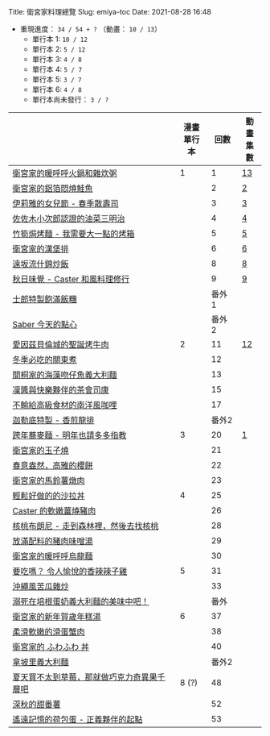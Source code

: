 Title: 衛宮家料理總覽
Slug: emiya-toc
Date: 2021-08-28 16:48

* 重現進度： `34 / 54 + ?` （動畫： `10 / 13`）
    * 單行本 1: `10 / 12`
    * 單行本 2: `5 / 12`
    * 單行本 3: `4 / 8`
    * 單行本 4: `5 / 7`
    * 單行本 5: `3 / 7`
    * 單行本 6: `4 / 8`
    * 單行本尚未發行： `3 / ?`

| | 漫畫<br>單行本 | 回數 | 動畫<br>集數 |
| --- | --- | --- | --- |
| [衛宮家的暖呼呼火鍋和雜炊粥]({filename}/posts/cook/2021/5-emyia-s-hotpot-and-zousui.md) | 1 | 1 | [13](https://ani.gamer.com.tw/animeVideo.php?sn=16739) |
| [衛宮家的鋁箔悶燒鮭魚]({filename}/posts/cook/2020/1-emiya-s-salmon.md) |  | 2 | [2](https://ani.gamer.com.tw/animeVideo.php?sn=16728) |
| [伊莉雅的女兒節 - 春季散壽司]({filename}/posts/cook/2021/11-emiya-s-chirashizushi.md) | | 3 | [3](https://ani.gamer.com.tw/animeVideo.php?sn=16729) |
| [佐佐木小次郎認證的油菜三明治]({filename}/posts/cook/2021/18-rapeseed-sandwich.md) | | 4 | [4](https://ani.gamer.com.tw/animeVideo.php?sn=16730) |
| [竹筍焗烤麵 - 我需要大一點的烤箱]({filename}/posts/cook/2021/22-emiya-bambo-pasta-gratin.md) | | 5 | [5](https://ani.gamer.com.tw/animeVideo.php?sn=16731) |
| [衛宮家的漢堡排]({filename}/posts/cook/2020/2-emiya-s-hamburger.md) | | 6 | [6](https://ani.gamer.com.tw/animeVideo.php?sn=16732) |
| [遠坂流什錦炒飯]({filename}/posts/cook/2020/3-tohsaka-fired-rice.md) | | 8 | [8](https://ani.gamer.com.tw/animeVideo.php?sn=16734) |
| [秋日味覺 - Caster 和風料理修行]({filename}/posts/cook/2021/23-caster-s-washoku.md) | | 9 | [9](https://ani.gamer.com.tw/animeVideo.php?sn=16735) |
| [士郎特製飽滿飯糰]({filename}/posts/cook/2022/3-emiya-s-rice-ball.md) | | 番外 1 | |
| [Saber 今天的點心]({filename}/posts/cook/2020/6-saber-s-snack.md) | | 番外 2 | |
| [愛因茲貝倫城的聖誕烤牛肉]({filename}/posts/cook/2020/7-roast-beef-in-einzbern-castle.md) | 2 | 11 | [12](https://ani.gamer.com.tw/animeVideo.php?sn=16738) |
| [冬季必吃的關東煮]({filename}/posts/cook/2021/19-emiya-s-oden.md) | | 12 | |
| [間桐家的海藻吻仔魚義大利麵]({filename}/posts/cook/2020/5-matou-s-seaweed-whitebait-pasta.md) | | 13 | |
| [凜醬與快樂夥伴的茶會司康]({filename}/posts/cook/2022/8-mitsuzuri-s-scone.md) | |  15 | |
| [不輸給高級食材的南洋風咖哩]({filename}/posts/cook/2021/6-emiya-south-eastern-style-curry.md) | | 17 | |
| [迦勒底特製 - 香煎龍排]({filename}/posts/cook/2021/9-chaldea-fried-steak.md) | | 番外2| |
| [跨年蕎麥麵 - 明年也請多多指教]({filename}/posts/cook/2021/1-new-year-soba-noodles.md) | 3 | 20 | [1](https://ani.gamer.com.tw/animeVideo.php?sn=16727) | |
| [衛宮家的玉子燒]({filename}/posts/cook/2021/2-emiya-s-omelet.md) | | 21 | |
| [春意盎然，高雅的櫻餅]({filename}/posts/cook/2021/13-saegusa-s-sakura-mochi.md) | | 22 | |
| [衛宮家的馬鈴薯燉肉]({filename}/posts/cook/2020/4-emiya-s-potato-stew.md) | | 23 | |
| [輕鬆好做的的沙拉丼]({filename}/posts/cook/2021/12-medusa-s-salad-don.md) | 4 | 25 | |
| [Caster 的軟嫩薑燒豬肉]({filename}/posts/cook/2021/3-caster-s-syogayaki.md) | | 26 | |
| [核桃布朗尼 - 走到森林裡，然後去找核桃]({filename}/posts/cook/2021/4-sara-s-walnut-brownie.md) | | 28 | |
| [放滿配料的豬肉味噌湯]({filename}/posts/cook/2021/7-emiya-s-pork-miso-soup.md) | | 29 | |
| [衛宮家的暖呼呼烏龍麵]({filename}/posts/cook/2021/8-emiya-s-warn-udon.md) | | 30 | |
| [要吃嗎？ 令人愉悅的香辣辣子雞]({filename}/posts/cook/2020/8-wanna-eat-yorokobe-spicy-chicken.md) | 5 | 31 | |
| [沖繩風苦瓜雜炒]({filename}/posts/cook/2021/10-okinawa-style-bitter-gourd.md) |  | 33 | |
| [溺死在培根蛋奶義大利麵的美味中吧！]({filename}/posts/cook/2021/21-archer-s-bacon-pasta.md) | | 番外 | |
| [衛宮家的新年賀歲年糕湯]({filename}/posts/cook/2022/1-emiya-s-new-year-rice-cake-soup.md) | 6 | 37 | |
| [柔滑軟嫩的滑蛋蟹肉]({filename}/posts/cook/2022/7-crab-meat-with-egg.md) | | 38 | |
| [衛宮家的 ふわふわ 丼]({filename}/posts/cook/2022/5-emiya-s-oyakodon.md) | | 40 | |
| [拿坡里義大利麵]({filename}/posts/cook/2022/6-Spaghetti-alla-napoletana-in-the-cafe.md) | | 番外2 | |
| [夏天買不太到草莓，那就做巧克力奇異果千層吧]({filename}/posts/cook/2021/14-saber-s-mille-crepes.md) | 8 (?) | 48 | |
| [深秋的甜番薯]({filename}/posts/cook/2021/20-mitsuzuri-s-sweet-potato.md) | | 52 | |
| [遙遠記憶的荷包蛋 - 正義夥伴的起點]({filename}/posts/cook/2022/4-fried-egss-from-memories.md) | | 53 |
